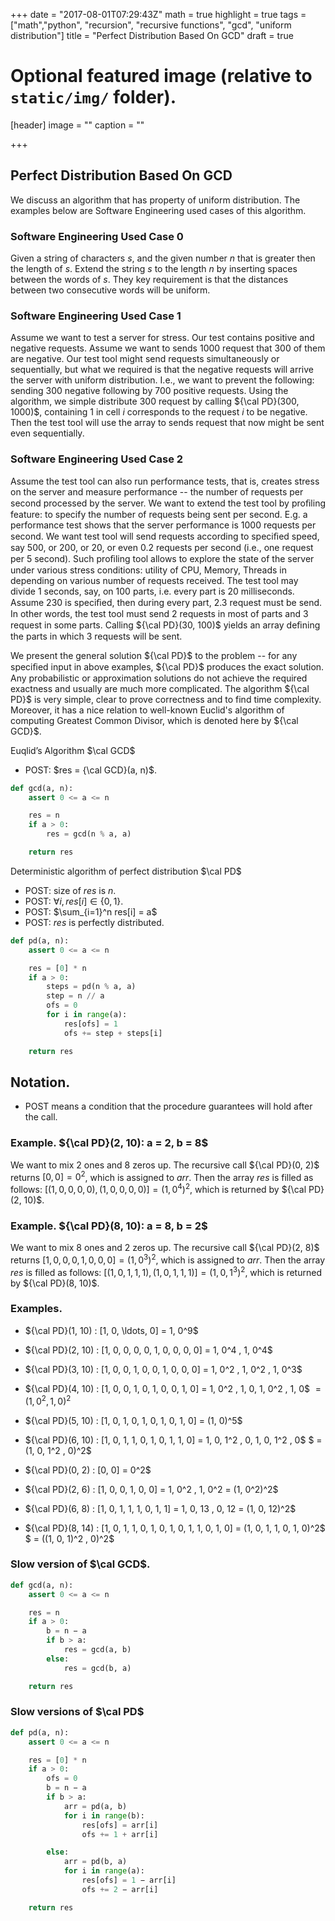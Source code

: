 +++
date = "2017-08-01T07:29:43Z"
math = true
highlight = true
tags = ["math","python", "recursion", "recursive functions", "gcd", "uniform distribution"]
title = "Perfect Distribution Based On GCD"
draft = true

# Optional featured image (relative to `static/img/` folder).
[header]
image = ""
caption = ""

+++

## Perfect Distribution Based On GCD

We discuss an algorithm that has property of uniform distribution.
The examples below are Software Engineering used cases of this algorithm.

### Software Engineering Used Case 0

Given a string of characters $s$, and the given number $n$ that is greater then the length of $s$.
Extend the string $s$ to the length $n$ by inserting spaces between the words of $s$.
They key requirement is that the distances between two consecutive words will be uniform.

### Software Engineering Used Case 1

Assume we want to test a server for stress.
Our test contains positive and negative requests.
Assume we want to sends $1000$ request that $300$ of them are negative.
Our test tool might send requests simultaneously or sequentially,
but what we required is that the negative requests will arrive the server with uniform distribution.
I.e., we want to prevent the following: sending 300 negative following by $700$ positive requests.
Using the algorithm, we simple distribute $300$ request by calling ${\cal PD}(300, 1000)$,
containing $1$ in cell $i$ corresponds to the request $i$ to be negative.
Then the test tool will use the array to sends request that now might be sent even sequentially.

### Software Engineering Used Case 2

Assume the test tool can also run performance tests, that is, creates stress on the server and measure performance -- the number of requests per second processed by the server.
We want to extend the test tool by proﬁling feature: to specify the number of requests being sent per second.
E.g. a performance test shows that the server performance is $1000$ requests per second.
We want test tool will send requests according to speciﬁed speed, say $500$, or $200$, or $20$, or even $0.2$ requests per second (i.e., one request per $5$ second).
Such proﬁling tool allows to explore the state of the server under various stress conditions: utility of CPU, Memory, Threads in depending on various number of requests received.
The test tool may divide $1$ seconds, say, on $100$ parts, i.e. every part is $20$ milliseconds.
Assume $230$ is speciﬁed, then during every part, $2.3$ request must be send.
In other words, the test tool must send 2 requests in most of parts and $3$ request in some parts.
Calling ${\cal PD}(30, 100)$ yields an array deﬁning the parts in which 3 requests will be sent.

We present the general solution ${\cal PD}$ to the problem -- for any speciﬁed input in above examples, ${\cal PD}$ produces the exact solution.
Any probabilistic or approximation solutions do not achieve the required exactness and usually are much more complicated.
The algorithm ${\cal PD}$ is very simple, clear to prove correctness and to find time complexity.
Moreover, it has a nice relation to well-known Euclid's algorithm of computing Greatest Common Divisor, which is denoted here by ${\cal GCD}$.

Euqlid’s Algorithm $\cal GCD$

* POST: $res = {\cal GCD}(a, n)$.

```python
def gcd(a, n):
    assert 0 <= a <= n

    res = n
    if a > 0:
        res = gcd(n % a, a)

    return res
```

Deterministic algorithm of perfect distribution $\cal PD$

* POST: size of $res$ is $n$.
* POST: $\forall i, res[i] ∈ \{0, 1\}$.
* POST: $\sum_{i=1}^n res[i] = a$
* POST: $res$ is perfectly distributed.

```python
def pd(a, n):
    assert 0 <= a <= n

    res = [0] * n
    if a > 0:
        steps = pd(n % a, a)
        step = n // a
        ofs = 0
        for i in range(a):
            res[ofs] = 1
            ofs += step + steps[i]

    return res
```

## Notation.

* POST means a condition that the procedure guarantees will hold after the call.

### Example. ${\cal PD}(2, 10): a = 2, b = 8$
We want to mix $2$ ones and $8$ zeros up.
The recursive call ${\cal PD}(0, 2)$ returns $[0, 0] = 0^2$, which is assigned to $arr$.
Then the array $res$ is filled as follows: $[(1, 0, 0, 0, 0), (1, 0, 0, 0, 0)] = (1, 0^4)^2$, which is returned by ${\cal PD}(2, 10)$.

### Example. ${\cal PD}(8, 10): a = 8, b = 2$
We want to mix $8$ ones and $2$ zeros up.
The recursive call ${\cal PD}(2, 8)$ returns $[1, 0, 0, 0, 1, 0, 0, 0] = (1, 0^3)^2$, which is assigned to $arr$.
Then the array $res$ is filled as follows: $[(1, 0, 1, 1, 1), (1, 0, 1, 1, 1)] = (1, 0, 1^3)^2$, which is returned by ${\cal PD}(8, 10)$.

### Examples.

* ${\cal PD}(1, 10) : [1, 0, \ldots, 0] = 1, 0^9$
* ${\cal PD}(2, 10) : [1, 0, 0, 0, 0, 1, 0, 0, 0, 0] = 1, 0^4 , 1, 0^4$
* ${\cal PD}(3, 10) : [1, 0, 0, 1, 0, 0, 1, 0, 0, 0] = 1, 0^2 , 1, 0^2 , 1, 0^3$
* ${\cal PD}(4, 10) : [1, 0, 0, 1, 0, 1, 0, 0, 1, 0] = 1, 0^2 , 1, 0, 1, 0^2 , 1, 0$ $= (1, 0^2 , 1, 0)^2$
* ${\cal PD}(5, 10) : [1, 0, 1, 0, 1, 0, 1, 0, 1, 0] = (1, 0)^5$
* ${\cal PD}(6, 10) : [1, 0, 1, 1, 0, 1, 0, 1, 1, 0] = 1, 0, 1^2 , 0, 1, 0, 1^2 , 0$ $ = (1, 0, 1^2 , 0)^2$

* ${\cal PD}(0, 2) : [0, 0] = 0^2$
* ${\cal PD}(2, 6) : [1, 0, 0, 1, 0, 0] = 1, 0^2 , 1, 0^2 = (1, 0^2)^2$
* ${\cal PD}(6, 8) : [1, 0, 1, 1, 1, 0, 1, 1] = 1, 0, 13 , 0, 12 = (1, 0, 12)^2$
* ${\cal PD}(8, 14) : [1, 0, 1, 1, 0, 1, 0, 1, 0, 1, 1, 0, 1, 0] = (1, 0, 1, 1, 0, 1, 0)^2$ $ = ((1, 0, 1)^2 , 0)^2$

### Slow version of $\cal GCD$.

```python
def gcd(a, n):
    assert 0 <= a <= n

    res = n
    if a > 0:
        b = n − a
        if b > a:
            res = gcd(a, b)
        else:
            res = gcd(b, a)

    return res
```

### Slow versions of $\cal PD$

```python
def pd(a, n):
    assert 0 <= a <= n

    res = [0] * n
    if a > 0:
        ofs = 0
        b = n − a
        if b > a:
            arr = pd(a, b)
            for i in range(b):
                res[ofs] = arr[i]
                ofs += 1 + arr[i]

        else:
            arr = pd(b, a)
            for i in range(a):
                res[ofs] = 1 − arr[i]
                ofs += 2 − arr[i]

    return res
```

